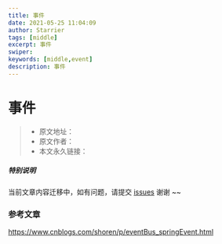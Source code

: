 ```yaml
---
title: 事件
date: 2021-05-25 11:04:09
author: Starrier
tags: [middle]
excerpt: 事件
swiper:
keywords: [middle,event]
description: 事件
---
```


# 事件

> * 原文地址：[]()
> * 原文作者：[]()
> * 本文永久链接：[]()

##### **特别说明**

当前文章内容迁移中，如有问题，请提交 [issues](https://github.com/Starrier/starrier.github.io/issues) 谢谢 ~~


### 参考文章

https://www.cnblogs.com/shoren/p/eventBus_springEvent.html

